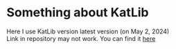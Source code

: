 # Something about KatLib

Here I use KatLib version latest version (on May 2, 2024)  
Link in repository may not work. You can find it [here](https://github.com/Katarni/KatLib)
